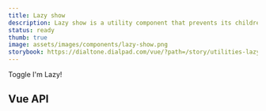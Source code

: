 ```yaml
---
title: Lazy show
description: Lazy show is a utility component that prevents its children from being rendered until the first time it is shown.
status: ready
thumb: true
image: assets/images/components/lazy-show.png
storybook: https://dialtone.dialpad.com/vue/?path=/story/utilities-lazy-show--default
---
```


<code-well-header>
  <dt-button @click="isShown = !isShown">
    Toggle
  </dt-button>
  <dt-lazy-show
    transition="fade"
    :show="isShown"
  >
    I'm Lazy!
  </dt-lazy-show>
</code-well-header>

<script>
export default {
  data() {
    return {
      isShown: false,
    }
  },
}
</script>

## Vue API

<component-vue-api component-name="lazyshow" />
